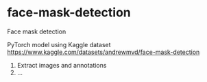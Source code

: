 # face-mask-detection
Face mask detection

PyTorch model using Kaggle dataset https://www.kaggle.com/datasets/andrewmvd/face-mask-detection

1. Extract images and annotations
2. ...
